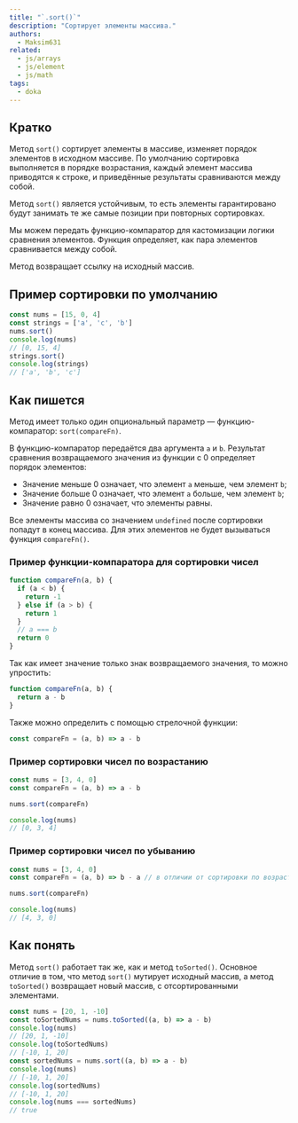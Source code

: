```yaml
---
title: "`.sort()`"
description: "Сортирует элементы массива."
authors:
  - Maksim631
related:
  - js/arrays
  - js/element
  - js/math
tags:
  - doka
---
```


## Кратко

Метод `sort()` сортирует элементы в массиве, изменяет порядок элементов в исходном массиве. По умолчанию сортировка выполняется в порядке возрастания, каждый элемент массива приводятся к строке, и приведённые результаты сравниваются между собой.

Метод `sort()` является устойчивым, то есть элементы гарантировано будут занимать те же самые позиции при повторных сортировках.

Мы можем передать функцию-компаратор для кастомизации логики сравнения элементов. Функция определяет, как пара элементов сравнивается между собой.

Метод возвращает ссылку на исходный массив.

## Пример сортировки по умолчанию

```js
const nums = [15, 0, 4]
const strings = ['a', 'c', 'b']
nums.sort()
console.log(nums)
// [0, 15, 4]
strings.sort()
console.log(strings)
// ['a', 'b', 'c']
```

## Как пишется

Метод имеет только один опциональный параметр — функцию-компаратор: `sort(compareFn)`.

В функцию-компаратор передаётся два аргумента `a` и `b`. Результат сравнения возвращаемого значения из функции с 0 определяет порядок элементов:

  - Значение меньше 0 означает, что элемент `a` меньше, чем элемент `b`;
  - Значение больше 0 означает, что элемент `a` больше, чем элемент `b`;
  - Значение равно 0 означает, что элементы равны.

Все элементы массива со значением `undefined` после сортировки попадут в конец массива. Для этих элементов не будет вызываться функция `compareFn()`.

### Пример функции-компаратора для сортировки чисел

```js
function compareFn(a, b) {
  if (a < b) {
    return -1
  } else if (a > b) {
    return 1
  }
  // a === b
  return 0
}
```

Так как имеет значение только знак возвращаемого значения, то можно упростить:

```js
function compareFn(a, b) {
  return a - b
}
```

Также можно определить с помощью стрелочной функции:

```js
const compareFn = (a, b) => a - b
```

### Пример сортировки чисел по возрастанию

```js
const nums = [3, 4, 0]
const compareFn = (a, b) => a - b

nums.sort(compareFn)

console.log(nums)
// [0, 3, 4]
```

### Пример сортировки чисел по убыванию

```js
const nums = [3, 4, 0]
const compareFn = (a, b) => b - a // в отличии от сортировки по возрастанию, здесь вычитаем из второго элемента первый

nums.sort(compareFn)

console.log(nums)
// [4, 3, 0]
```

## Как понять

Метод `sort()` работает так же, как и метод `toSorted()`. Основное отличие в том, что метод `sort()` мутирует исходный массив, а метод `toSorted()` возвращает новый массив, с отсортированными элементами.

```js
const nums = [20, 1, -10]
const toSortedNums = nums.toSorted((a, b) => a - b)
console.log(nums)
// [20, 1, -10]
console.log(toSortedNums)
// [-10, 1, 20]
const sortedNums = nums.sort((a, b) => a - b)
console.log(nums)
// [-10, 1, 20]
console.log(sortedNums)
// [-10, 1, 20]
console.log(nums === sortedNums)
// true
```
